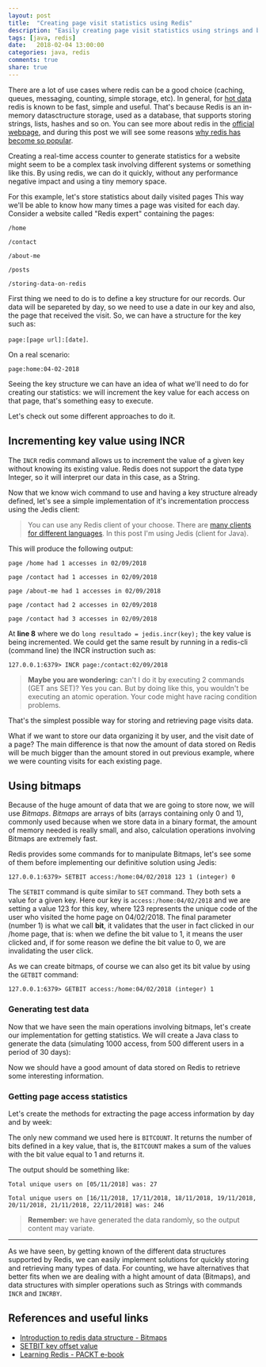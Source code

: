 ```yaml
---
layout: post
title:  "Creating page visit statistics using Redis"
description: "Easily creating page visit statistics using strings and bitmaps on Redis."
tags: [java, redis]
date:   2018-02-04 13:00:00
categories: java, redis
comments: true
share: true
---
```


There are a lot of use cases where redis can be a good choice (caching, queues, messaging, counting, simple storage, etc). In general, for [hot data](http://searchstorage.techtarget.com/definition/hot-data) redis is known to be fast, simple and useful. That's because Redis is an in-memory datasctructure storage, used as a database, that supports storing strings, lists, hashes and so on. You can see more about redis in the [official webpage,](https://redis.io/) and during this post we will see some reasons [why redis has become so popular](https://www.atlantic.net/cloud-hosting/why-redis-has-become-so-popular-fast-open-source/).

Creating a real-time access counter to generate statistics for a website might seem to be a complex task involving different systems or something like this. By using redis, we can do it quickly, without any performance negative impact and using a tiny memory space.

For this example, let's store statistics about daily visited pages This way we'll be able to know how many times a page was visited for each day. Consider a website called "Redis expert" containing the pages:

``` 
/home

/contact

/about-me

/posts

/storing-data-on-redis
```

First thing we need to do is to define a key structure for our records.  Our data will be separeted by day, so we need to use a date in our key and also, the page that received the visit. So, we can have a structure for the key such as: 

`page:[page url]:[date]`.	

On a real scenario:

`page:home:04-02-2018`

Seeing the key structure we can have an idea of what we'll need to do for creating our statistics: we will increment the key value for each access on that page, that's something easy to execute. 

Let's check out some different approaches to do it.

Incrementing key value using INCR
-------------
The `INCR` redis command allows us to increment the value of a given key without knowing its existing value. Redis does not support the data type Integer, so it will interpret our data in this case, as a String.

Now that we know wich command to use and having a key structure already defined, let's see a simple implementation of it's incrementation proccess using the Jedis client:

> You can use any Redis client of your choose. There are [many clients for different languages](https://redis.io/clients). In this post I'm using Jedis (client for Java).

<script src="https://gist.github.com/andreybleme/aacf7b82af54c337040e46ddbd56e2a5.js"></script>

This will produce the following output:

```
page /home had 1 accesses in 02/09/2018

page /contact had 1 accesses in 02/09/2018

page /about-me had 1 accesses in 02/09/2018

page /contact had 2 accesses in 02/09/2018

page /contact had 3 accesses in 02/09/2018
```
At **line 8** where we do `long resultado = jedis.incr(key);` the key value is being incremented. We could get the same result by running in a redis-cli (command line) the INCR instruction such as:

`127.0.0.1:6379> INCR page:/contact:02/09/2018`

 > **Maybe you are wondering:** can't I do it by executing 2 commands (GET ans SET)? Yes you can. But by doing like this, you wouldn't be executing an atomic operation. Your code might have racing condition problems. 

That's the simplest possible way for storing and retrieving page visits data.

What if we want to store our data organizing it by user, and the visit date of a page? The main difference is that now the amount of data stored on Redis will be much bigger than the amount stored in out previous example, where we were counting visits for each existing page.


Using bitmaps
-------------
Because of the huge amount of data that we are going to store now, we will use *Bitmaps*. *Bitmaps* are arrays of bits (arrays containing only 0 and 1), commonly used because when we store data in a binary format, the amount of memory needed is really small, and also, calculation operations involving Bitmaps are extremely fast. 

Redis provides some commands for to manipulate Bitmaps, let's see some of them before implementing our definitive solution using Jedis:


`127.0.0.1:6379> SETBIT access:/home:04/02/2018 123 1
(integer) 0`

The `SETBIT` command is quite similar to `SET` command. They both sets a value for a given key. Here our key is `access:/home:04/02/2018` and we are setting a value 123 for this key, where 123 represents the unique code of the user who visited the home page on 04/02/2018. The final parameter (number 1) is what we call **bit**, it validates that the user  in fact clicked in our /home page, that is: when we define the bit value to 1, it means the user clicked and, if for some reason we define the bit value to 0, we are invalidating the user click.

As we can create bitmaps, of course we can also get its bit value by using the `GETBIT` command:

`127.0.0.1:6379> GETBIT access:/home:04/02/2018
(integer) 1`

### Generating test data
Now that we have seen the main operations involving bitmaps, let's create our implementation for getting statistics. We will create a Java class to generate the data (simulating 1000 access, from 500 different users in a period of 30 days):

<script src="https://gist.github.com/andreybleme/2b6378a5ea04c3bdb6abff203ed49ce3.js"></script>

Now we should have a good amount of data stored on Redis to retrieve some interesting information.


### Getting page access statistics
Let's create the methods for extracting the page access information by day and by week:

<script src="https://gist.github.com/andreybleme/53a476d807dbf684275f0295d5bacd43.js"></script>

The only new command we used here is `BITCOUNT`. It returns the number of bits defined in a key value, that is, the `BITCOUNT` makes a sum of the values with the bit value equal to 1 and returns it.

The output should be something like:

```
Total unique users on [05/11/2018] was: 27

Total unique users on [16/11/2018, 17/11/2018, 18/11/2018, 19/11/2018, 20/11/2018, 21/11/2018, 22/11/2018] was: 246
```

> **Remember:** we have generated the data randomly, so the output content may variate.

---

As we have seen, by getting known of the different data structures supported by Redis, we can easily implement solutions for quickly storing and retrieving many types of data. For counting, we have alternatives that better fits when we are dealing with a hight amount of data (Bitmaps), and data structures with simpler operations such as Strings with commands `INCR` and `INCRBY`. 


References and useful links
-------------
- [Introduction to redis data structure - Bitmaps](https://scalegrid.io/blog/introduction-to-redis-data-structure-bitmaps/)
- [ SETBIT key offset value ](https://redis.io/commands/setbit)
- [Learning Redis - PACKT e-book](https://www.packtpub.com/big-data-and-business-intelligence/learning-redis)

